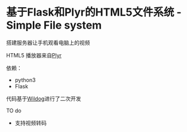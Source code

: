 # 基于Flask和Plyr的HTML5文件系统 - Simple File system
搭建服务器让手机观看电脑上的视频

HTML5 播放器来自[Plyr](https://github.com/selz/plyr)

依赖：
- python3
- Flask

代码基于[Wildog](https://github.com/Wildog/flask-file-server)进行了二次开发

TO do
- 支持视频转码


